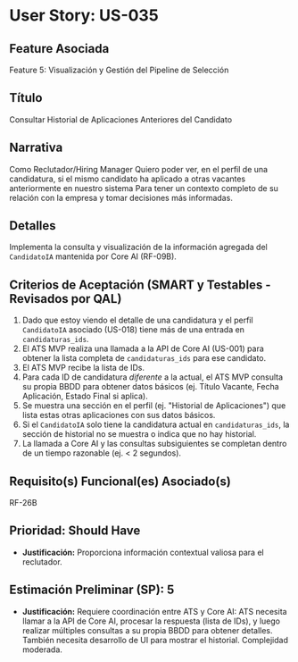 # User Story: US-035

## Feature Asociada
Feature 5: Visualización y Gestión del Pipeline de Selección

## Título
Consultar Historial de Aplicaciones Anteriores del Candidato

## Narrativa
Como Reclutador/Hiring Manager
Quiero poder ver, en el perfil de una candidatura, si el mismo candidato ha aplicado a otras vacantes anteriormente en nuestro sistema
Para tener un contexto completo de su relación con la empresa y tomar decisiones más informadas.

## Detalles
Implementa la consulta y visualización de la información agregada del `CandidatoIA` mantenida por Core AI (RF-09B).

## Criterios de Aceptación (SMART y Testables - Revisados por QAL)
1.  Dado que estoy viendo el detalle de una candidatura y el perfil `CandidatoIA` asociado (US-018) tiene más de una entrada en `candidaturas_ids`.
2.  El ATS MVP realiza una llamada a la API de Core AI (US-001) para obtener la lista completa de `candidaturas_ids` para ese candidato.
3.  El ATS MVP recibe la lista de IDs.
4.  Para cada ID de candidatura *diferente* a la actual, el ATS MVP consulta su propia BBDD para obtener datos básicos (ej. Título Vacante, Fecha Aplicación, Estado Final si aplica).
5.  Se muestra una sección en el perfil (ej. "Historial de Aplicaciones") que lista estas otras aplicaciones con sus datos básicos.
6.  Si el `CandidatoIA` solo tiene la candidatura actual en `candidaturas_ids`, la sección de historial no se muestra o indica que no hay historial.
7.  La llamada a Core AI y las consultas subsiguientes se completan dentro de un tiempo razonable (ej. < 2 segundos).

## Requisito(s) Funcional(es) Asociado(s)
RF-26B

## Prioridad: Should Have
* **Justificación:** Proporciona información contextual valiosa para el reclutador.

## Estimación Preliminar (SP): 5
* **Justificación:** Requiere coordinación entre ATS y Core AI: ATS necesita llamar a la API de Core AI, procesar la respuesta (lista de IDs), y luego realizar múltiples consultas a su propia BBDD para obtener detalles. También necesita desarrollo de UI para mostrar el historial. Complejidad moderada.